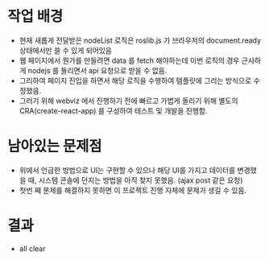 # 작업 배경
 - 현재 새롭게 전달받은 nodeList 로직은 roslib.js 가 브라우저의 document.ready 상태에서만 쓸 수 있게 되어있음
 - 웹 페이지에서 뭔가를 만들려면 data 를 fetch 해야하는데 이번 로직의 경우 근사하게 nodejs 를 돌리면서 api 요청으로 받을 수 없음.
 - 그리하여 페이지 진입을 하면서 해당 로직을 수행하여 템플릿에 그리는 방식으로 수정했음.
 - 그러기 위해 webviz 에서 진행하기 전에 빠르고 가볍게 돌리기 위해 별도의 CRA(create-react-app) 를 구성하여 테스트 및 개발을 진행함.

 # 남아있는 문제점
 - 위에서 언급한 방법으로 UI는 구현할 수 있으나 해당 UI를 가지고 데이터를 변경했을 때, 시스템 콘솔에 던지는 방법을 아직 찾지 못했음. (ajax post 같은 요청)
 - 첫번 째 문제를 해결하지 못하면 이 프로젝트 진행 자체에 문제가 생길 수 있음.
 
 # 결과
 - all clear
